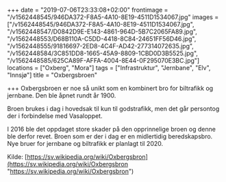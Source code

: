 +++
date = "2019-07-06T23:33:08+02:00"
frontimage = "/v1562448545/946DA372-F8A5-4A10-8E19-4511D1534067.jpg"
images = ["/v1562448545/946DA372-F8A5-4A10-8E19-4511D1534067.jpg", "/v1562448547/D0842D9E-E143-4861-964D-5B7C2065FA89.jpg", "/v1562448553/D68B110A-C5DD-4418-8C84-24651FF56D46.jpg", "/v1562448555/91816697-2ED8-4C4F-AD42-277314072635.jpg", "/v1562448584/3C851DD8-1665-45A9-8809-1CBD0D3B5525.jpg", "/v1562448585/625CA89F-AFFA-4004-8E44-0F295070E3BC.jpg"]
locations = ["Oxberg", "Mora"]
tags = ["Infrastruktur", "Jernbane", "Elv", "Innsjø"]
title = "Oxbergsbroen"

+++
Oxbergsbroen er noe så unikt som en kombinert bro for biltrafikk og jernbane. Den ble åpnet rundt år 1900. 

Broen brukes i dag i hovedsak til kun til godstrafikk, men det går persontog der i forbindelse med Vasaloppet.

I 2016 ble det oppdaget store skader på den opprinnelige broen og denne ble derfor revet. Broen som er der i dag er en midlertidig beredskapsbro. Nye bruer for jernbane og biltrafikk er planlagt til 2020.

Kilde: [https://sv.wikipedia.org/wiki/Oxbergsbron](https://sv.wikipedia.org/wiki/Oxbergsbron "https://sv.wikipedia.org/wiki/Oxbergsbron")